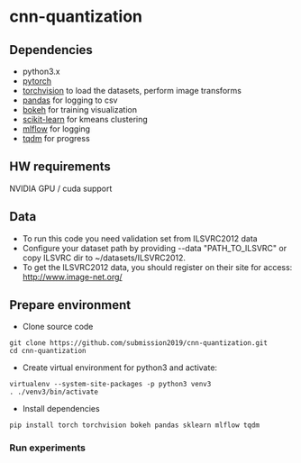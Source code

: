# cnn-quantization

## Dependencies
- python3.x
- [pytorch](<http://www.pytorch.org>)
- [torchvision](<https://github.com/pytorch/vision>) to load the datasets, perform image transforms
- [pandas](<http://pandas.pydata.org/>) for logging to csv
- [bokeh](<http://bokeh.pydata.org>) for training visualization
- [scikit-learn](https://scikit-learn.org) for kmeans clustering
- [mlflow](https://mlflow.org/) for logging
- [tqdm](https://tqdm.github.io/) for progress


## HW requirements
NVIDIA GPU / cuda support

## Data
- To run this code you need validation set from ILSVRC2012 data
- Configure your dataset path by providing --data "PATH_TO_ILSVRC" or copy ILSVRC dir to ~/datasets/ILSVRC2012.
- To get the ILSVRC2012 data, you should register on their site for access: <http://www.image-net.org/>

## Prepare environment
- Clone source code
```
git clone https://github.com/submission2019/cnn-quantization.git
cd cnn-quantization
```
- Create virtual environment for python3 and activate:
```
virtualenv --system-site-packages -p python3 venv3
. ./venv3/bin/activate
```
- Install dependencies
```
pip install torch torchvision bokeh pandas sklearn mlflow tqdm
```

### Run experiments

